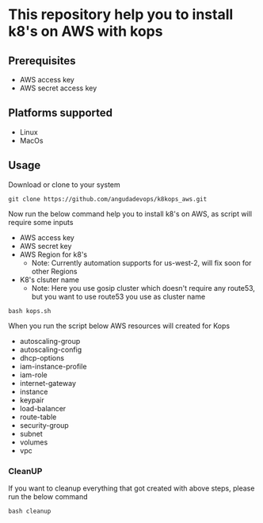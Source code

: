 # This repository help you to install k8's on AWS with kops

## Prerequisites
- AWS access key
- AWS secret access key

## Platforms supported
- Linux 
- MacOs 

## Usage

Download or clone to your system

```
git clone https://github.com/angudadevops/k8kops_aws.git
```

Now run the below command help you to install k8's on AWS, as script will require some inputs
- AWS access key
- AWS secret key
- AWS Region for k8's
  - Note: Currently automation supports for us-west-2, will fix soon for other Regions
- K8's clsuter name
  - Note: Here you use gosip cluster which doesn't require any route53, but you want to use route53 you use as cluster name

```
bash kops.sh
```

When you run the script below AWS resources will created for Kops
- autoscaling-group
- autoscaling-config
- dhcp-options
- iam-instance-profile
- iam-role
- internet-gateway
- instance
- keypair
- load-balancer
- route-table
- security-group
- subnet
- volumes
- vpc

### CleanUP

If you want to cleanup everything that got created with above steps, please run the below command

```
bash cleanup
```
